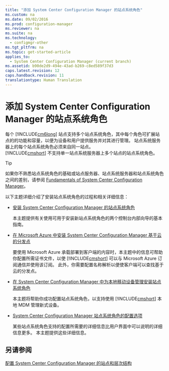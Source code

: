 ```yaml
---
title: "添加 System Center Configuration Manager 的站点系统角色"
ms.custom: na
ms.date: 09/02/2016
ms.prod: configuration-manager
ms.reviewer: na
ms.suite: na
ms.technology: 
  - configmgr-other
ms.tgt_pltfrm: na
ms.topic: get-started-article
applies_to: 
  - System Center Configuration Manager (current branch)
ms.assetid: b90de2d9-494e-43ad-b269-c8ed589f37d3
caps.latest.revision: 12
caps.handback.revision: 11
translationtype: Human Translation
---
```

# 添加 System Center Configuration Manager 的站点系统角色
每个 [!INCLUDE[cm6long](../LocTest/includes/cm6long_md.md)] 站点支持多个站点系统角色，其中每个角色可扩展站点的的功能和容量，以便为设备和用户提供服务并对其进行管理。 站点系统服务器上的每个站点系统角色必须来自同一站点。   
        [!INCLUDE[cmshort](../LocTest/includes/cmshort_md.md)] 不支持单一站点系统服务器上多个站点的站点系统角色。  
  
> [!TIP]  
>  如果你不熟悉站点系统角色的基础或站点服务器、站点系统服务器和站点系统角色之间的差别，请参阅 [Fundamentals of System Center Configuration Manager](../LocTest/Fundamentals-of-System-Center-Configuration-Manager.md)。  
  
 以下主题详细介绍了安装站点系统角色的过程和相关详细信息：  
  
-   [安装 System Center Configuration Manager 的站点系统角色](../LocTest\Install-site-system-roles-for-System-Center-Configuration-Manager.md)  
  
     本主题提供有关使用可用于安装新站点系统角色的两个控制台内部向导的基本指南。  
  
-   [在 Microsoft Azure 中安装 System Center Configuration Manager 基于云的分发点](../LocTest\Install-cloud-based-distribution-points-in-Microsoft-Azure-for-System-Center-Configuration-Manager.md)  
  
     要使用 Microsoft Azure 承载部署到客户端的内容时，本主题中的信息可帮助你配置所需证书文件，以使 [!INCLUDE[cmshort](../LocTest/includes/cmshort_md.md)] 可以与 Microsoft Azure 订阅通信并使用该订阅。 此外，你需要配置名称解析以便使客户端可以查找基于云的分发点。  
  
-   [在 System Center Configuration Manager 中为本地移动设备管理安装站点系统角色](../LocTest/Install-site-system-roles-for-On-premises-Mobile-Device-Management-in-System-Center-Configuration-Manager.md)  
  
     本主题将帮助你成功配置站点系统角色，以支持使用 [!INCLUDE[cmshort](../LocTest/includes/cmshort_md.md)] 本地 MDM 管理新式设备。  
  
-   [System Center Configuration Manager 站点系统角色的配置选项](../LocTest\Configuration-options-for-site-system-roles-for-System-Center-Configuration-Manager.md)  
  
     某些站点系统角色支持的配置所需要的详细信息比用户界面中可以说明的详细信息更多。 本主题提供这些详细信息。  
  
## 另请参阅  
 [配置 System Center Configuration Manager 的站点和层次结构](../LocTest/Configure-sites-and-hierarchies-for-System-Center-Configuration-Manager.md)